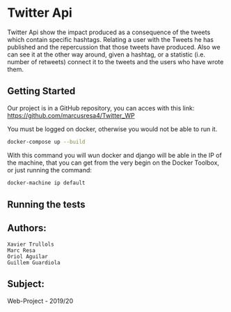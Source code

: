 # Twitter Api
Twitter Api show the impact produced as a consequence of the tweets which contain specific hashtags. Relating a user with the Tweets he has published and the repercussion that those tweets have produced. Also we can see it at the other way around, given a hashtag, or a statistic (i.e. number of retweets) connect it to the tweets and the users who have wrote them.

## Getting Started
Our project is in a GitHub repository, you can acces with this link: https://github.com/marcusresa4/Twitter_WP

You must be logged on docker, otherwise you would not be able to run it.
```bash
docker-compose up --build
```
With this command you will wun docker and django will be able in the IP of the machine, that you can get from the very begin on the Docker Toolbox, or just running the command:
```bash
docker-machine ip default
```

## Running the tests


## Authors:
    Xavier Trullols
    Marc Resa
    Oriol Aguilar
    Guillem Guardiola

## Subject: 
Web-Project - 2019/20